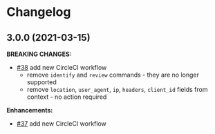 # Changelog

## 3.0.0 (2021-03-15)
**BREAKING CHANGES:**

- [#38](https://github.com/castle/castle-php/pull/38) add new CircleCI workflow
  * remove `identify` and `review` commands - they are no longer supported
  * remove `location`, `user_agent`, `ip`, `headers`, `client_id` fields from context - no action required

**Enhancements:**

- [#37](https://github.com/castle/castle-php/pull/37) add new CircleCI workflow
